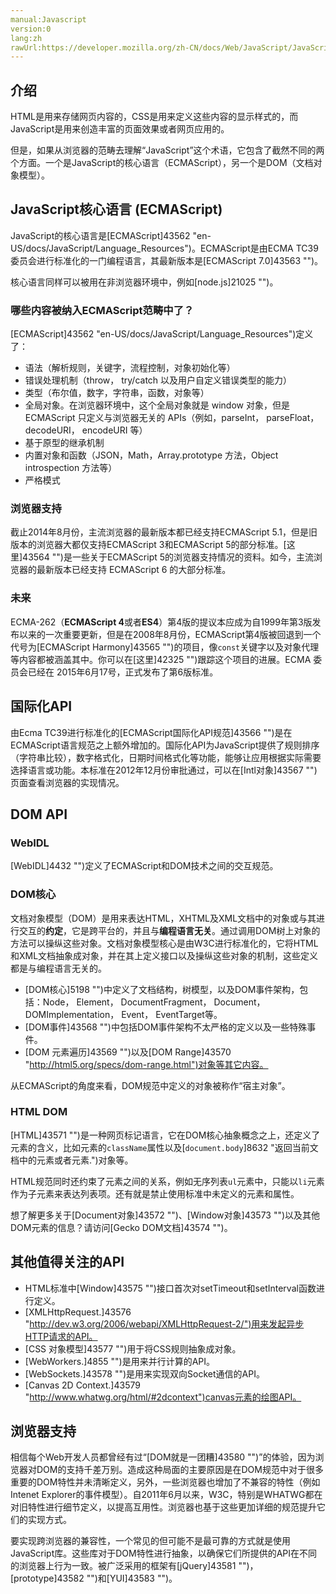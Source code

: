 ```yaml
---
manual:Javascript
version:0
lang:zh
rawUrl:https://developer.mozilla.org/zh-CN/docs/Web/JavaScript/JavaScript_technologies_overview
---
```





## 介绍<a name="介绍"></a>


HTML是用来存储网页内容的，CSS是用来定义这些内容的显示样式的，而JavaScript是用来创造丰富的页面效果或者网页应用的。



但是，如果从浏览器的范畴去理解“JavaScript”这个术语，它包含了截然不同的两个方面。一个是JavaScript的核心语言（ECMAScript），另一个是DOM（文档对象模型）。


## JavaScript核心语言 (ECMAScript)<a name="JavaScript核心语言_(ECMAScript)"></a>


JavaScript的核心语言是[ECMAScript]43562 "en-US/docs/JavaScript/Language_Resources")。ECMAScript是由ECMA TC39委员会进行标准化的一门编程语言，其最新版本是[ECMAScript 7.0]43563 "")。



核心语言同样可以被用在非浏览器环境中，例如[node.js]21025 "")。


### 哪些内容被纳入ECMAScript范畴中了？<a name="哪些内容被纳入ECMAScript范畴中了？"></a>


[ECMAScript]43562 "en-US/docs/JavaScript/Language_Resources")定义了：


* 语法（解析规则，关键字，流程控制，对象初始化等）
* 错误处理机制（throw， try/catch 以及用户自定义错误类型的能力）
* 类型（布尔值，数字，字符串，函数，对象等）
* 全局对象。在浏览器环境中，这个全局对象就是 window 对象，但是 ECMAScript 只定义与浏览器无关的 APIs（例如，parseInt， parseFloat， decodeURI， encodeURI 等）
* 基于原型的继承机制
* 内置对象和函数（JSON，Math，Array.prototype 方法，Object introspection 方法等）
* 严格模式

### 浏览器支持<a name="浏览器支持"></a>


截止2014年8月份，主流浏览器的最新版本都已经支持ECMAScript 5.1，但是旧版本的浏览器大都仅支持ECMAScript 3和ECMAScript 5的部分标准。[这里]43564 "")是一些关于ECMAScript 5的浏览器支持情况的资料。如今，主流浏览器的最新版本已经支持 ECMAScript 6 的大部分标准。


### 未来<a name="未来"></a>


ECMA-262（**ECMAScript 4**或者**ES4**）第4版的提议本应成为自1999年第3版发布以来的一次重要更新，但是在2008年8月份，ECMAScript第4版被回退到一个代号为[ECMAScript Harmony]43565 "")的项目，像`const`关键字以及对象代理等内容都被涵盖其中。你可以在[这里]42325 "")跟踪这个项目的进展。ECMA 委员会已经在 2015年6月17号，正式发布了第6版标准。


## 国际化API<a name="国际化API"></a>


由Ecma TC39进行标准化的[ECMAScript国际化API规范]43566 "")是在ECMAScript语言规范之上额外增加的。国际化API为JavaScript提供了规则排序（字符串比较），数字格式化，日期时间格式化等功能，能够让应用根据实际需要选择语言或功能。本标准在2012年12月份审批通过，可以在[Intl对象]43567 "")页面查看浏览器的实现情况。


## DOM API<a name="DOM_API"></a>

### WebIDL<a name="WebIDL"></a>


[WebIDL]4432 "")定义了ECMAScript和DOM技术之间的交互规范。


### DOM核心<a name="DOM核心"></a>


文档对象模型（DOM）是用来表达HTML，XHTML及XML文档中的对象或与其进行交互的**约定**，它是跨平台的，并且与**编程语言无关**。通过调用DOM树上对象的方法可以操纵这些对象。文档对象模型核心是由W3C进行标准化的，它将HTML和XML文档抽象成对象，并在其上定义接口以及操纵这些对象的机制，这些定义都是与编程语言无关的。


* [DOM核心]5198 "")中定义了文档结构，树模型，以及DOM事件架构，包括：Node， Element， DocumentFragment， Document， DOMImplementation， Event， EventTarget等。
* [DOM事件]43568 "")中包括DOM事件架构不太严格的定义以及一些特殊事件。
* [DOM 元素遍历]43569 "")以及[DOM Range]43570 "http://html5.org/specs/dom-range.html")对象等其它内容。


从ECMAScript的角度来看，DOM规范中定义的对象被称作“宿主对象”。


### HTML DOM<a name="HTML_DOM"></a>
[HTML]43571 "")是一种网页标记语言，它在DOM核心抽象概念之上，还定义了元素的含义，比如元素的`className`属性以及[`document.body`]8632 "返回当前文档中的<body>元素或者<frameset>元素.")对象等。

HTML规范同时还约束了元素之间的关系，例如无序列表`ul`元素中，只能以`li`元素作为子元素来表达列表项。还有就是禁止使用标准中未定义的元素和属性。


想了解更多关于[Document对象]43572 "")、[Window对象]43573 "")以及其他DOM元素的信息？请访问[Gecko DOM文档]43574 "")。


## 其他值得关注的API<a name="其他值得关注的API"></a>

* HTML标准中[Window]43575 "")接口首次对setTimeout和setInterval函数进行定义。
* [XMLHttpRequest.]43576 "http://dev.w3.org/2006/webapi/XMLHttpRequest-2/")用来发起异步HTTP请求的API。
* [CSS 对象模型]43577 "")用于将CSS规则抽象成对象。
* [WebWorkers.]4855 "")是用来并行计算的API。
* [WebSockets.]43578 "")是用来实现双向Socket通信的API。
* [Canvas 2D Context.]43579 "http://www.whatwg.org/html/#2dcontext")canvas元素的绘图API。

## 浏览器支持<a name="浏览器支持_2"></a>
相信每个Web开发人员都曾经有过“[DOM就是一团糟]43580 "")”的体验，因为浏览器对DOM的支持千差万别。造成这种局面的主要原因是在DOM规范中对于很多重要的DOM特性并未清晰定义，另外，一些浏览器也增加了不兼容的特性（例如Intenet Explorer的事件模型）。自2011年6月以来，W3C，特别是WHATWG都在对旧特性进行细节定义，以提高互用性。浏览器也基于这些更加详细的规范提升它们的实现方式。


要实现跨浏览器的兼容性，一个常见的但可能不是最可靠的方式就是使用JavaScript库。这些库对于DOM特性进行抽象，以确保它们所提供的API在不同的浏览器上行为一致。被广泛采用的框架有[jQuery]43581 "")，[prototype]43582 "")和[YUI]43583 "")。




